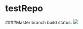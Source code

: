 # testRepo
####Master branch build status: 
![](https://travis-ci.org/madouat/testRepo.svg?branch=master)
